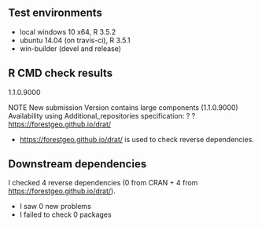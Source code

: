 ## Test environments

* local windows 10 x64, R 3.5.2
* ubuntu 14.04 (on travis-ci), R 3.5.1
* win-builder (devel and release)

## R CMD check results

1.1.0.9000

NOTE
New submission
Version contains large components (1.1.0.9000)
Availability using Additional_repositories specification:
  ?   ?   https://forestgeo.github.io/drat/
* <https://forestgeo.github.io/drat/> is used to check reverse dependencies.

## Downstream dependencies

I checked 4 reverse dependencies (0 from CRAN + 4 from  <https://forestgeo.github.io/drat/>).

 * I saw 0 new problems
 * I failed to check 0 packages
